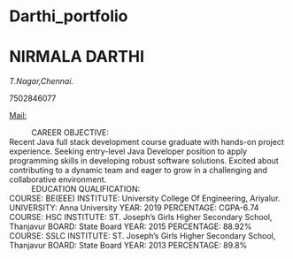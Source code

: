 # Darthi_portfolio
<html>
  <h1>
    NIRMALA DARTHI
  </h1>
  <address>
    T.Nagar,Chennai.
  </address>
  <p>7502846077</p>
  <a href="mailto:nirmaladarthi8@gmail.com">Mail:</a>
    <body>
      <div id="basic">
        <dl>
          <dd>
            CAREER OBJECTIVE:
              <dt>
                Recent Java full stack development course graduate with hands-on project experience.
Seeking entry-level Java Developer position to apply programming skills in developing robust
software solutions. Excited about contributing to a dynamic team and eager to grow in a
challenging and collaborative environment.
              </dt>
          </dd>
          <dd>
            EDUCATION QUALIFICATION:
            <dt>
              COURSE: BE(EEE)
INSTITUTE: University College Of Engineering, Ariyalur.
UNIVERSITY: Anna University
YEAR: 2019
PERCENTAGE: CGPA-6.74
            </dt>
          <dt>
            COURSE: HSC
INSTITUTE: ST. Joseph’s Girls Higher Secondary School, Thanjavur
BOARD: State Board
YEAR: 2015
PERCENTAGE: 88.92%
          </dt>
          <dt>
            COURSE: SSLC
INSTITUTE: ST. Joseph’s Girls Higher Secondary School, Thanjavur
BOARD: State Board
YEAR: 2013
PERCENTAGE: 89.8%
          </dt>
          </dd>
        </dl>
      </div>
    </body>
</html>
